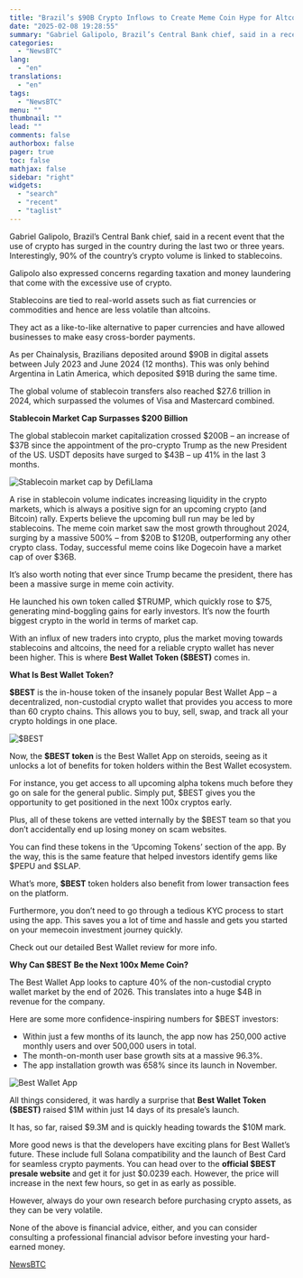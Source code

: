 ```yaml
---
title: "Brazil’s $90B Crypto Inflows to Create Meme Coin Hype for Altcoins like Best Wallet Token"
date: "2025-02-08 19:28:55"
summary: "Gabriel Galipolo, Brazil’s Central Bank chief, said in a recent event that the use of crypto has surged in the country during the last two or three years. Interestingly, 90% of the country’s crypto volume is linked to stablecoins.Galipolo also expressed concerns regarding taxation and money laundering that come with..."
categories:
  - "NewsBTC"
lang:
  - "en"
translations:
  - "en"
tags:
  - "NewsBTC"
menu: ""
thumbnail: ""
lead: ""
comments: false
authorbox: false
pager: true
toc: false
mathjax: false
sidebar: "right"
widgets:
  - "search"
  - "recent"
  - "taglist"
---
```


Gabriel Galipolo, Brazil’s Central Bank chief, said in a recent event that the use of crypto has surged in the country during the last two or three years. Interestingly, 90% of the country’s crypto volume is linked to stablecoins.

Galipolo also expressed concerns regarding taxation and money laundering that come with the excessive use of crypto.

Stablecoins are tied to real-world assets such as fiat currencies or commodities and hence are less volatile than altcoins.

They act as a like-to-like alternative to paper currencies and have allowed businesses to make easy cross-border payments.

As per Chainalysis, Brazilians deposited around $90B in digital assets between July 2023 and June 2024 (12 months). This was only behind Argentina in Latin America, which deposited $91B during the same time.

The global volume of stablecoin transfers also reached $27.6 trillion in 2024, which surpassed the volumes of Visa and Mastercard combined.

**Stablecoin Market Cap Surpasses $200 Billion**

The global stablecoin market capitalization crossed $200B – an increase of $37B since the appointment of the pro-crypto Trump as the new President of the US. USDT deposits have surged to $43B – up 41% in the last 3 months.

![Stablecoin market cap by DefiLlama](https://s3.tradingview.com/news/image/newsbtc:a7c2c5c3a094b-484e4a29fe153cb78c28c7d8397a893a-resized.jpeg)

A rise in stablecoin volume indicates increasing liquidity in the crypto markets, which is always a positive sign for an upcoming crypto (and Bitcoin) rally. Experts believe the upcoming bull run may be led by stablecoins. The meme coin market saw the most growth throughout 2024, surging by a massive 500% – from $20B to $120B, outperforming any other crypto class. Today, successful meme coins like Dogecoin have a market cap of over $36B.

It’s also worth noting that ever since Trump became the president, there has been a massive surge in meme coin activity.

He launched his own token called $TRUMP, which quickly rose to $75, generating mind-boggling gains for early investors. It’s now the fourth biggest crypto in the world in terms of market cap.

With an influx of new traders into crypto, plus the market moving towards stablecoins and altcoins, the need for a reliable crypto wallet has never been higher. This is where **Best Wallet Token ($BEST)** comes in.

**What Is Best Wallet Token?**

**$BEST** is the in-house token of the insanely popular Best Wallet App – a decentralized, non-custodial crypto wallet that provides you access to more than 60 crypto chains. This allows you to buy, sell, swap, and track all your crypto holdings in one place.

![$BEST ](https://s3.tradingview.com/news/image/newsbtc:a7c2c5c3a094b-44ce09bdb744bf393b367ccf81adb71d-resized.jpeg)

Now, the **$BEST token** is the Best Wallet App on steroids, seeing as it unlocks a lot of benefits for token holders within the Best Wallet ecosystem.

For instance, you get access to all upcoming alpha tokens much before they go on sale for the general public. Simply put, $BEST gives you the opportunity to get positioned in the next 100x cryptos early.

Plus, all of these tokens are vetted internally by the $BEST team so that you don’t accidentally end up losing money on scam websites.

You can find these tokens in the ‘Upcoming Tokens’ section of the app. By the way, this is the same feature that helped investors identify gems like $PEPU and $SLAP.

What’s more, **$BEST** token holders also benefit from lower transaction fees on the platform.

Furthermore, you don’t need to go through a tedious KYC process to start using the app. This saves you a lot of time and hassle and gets you started on your memecoin investment journey quickly.

Check out our detailed Best Wallet review for more info.

**Why Can $BEST Be the Next 100x Meme Coin?**

The Best Wallet App looks to capture 40% of the non-custodial crypto wallet market by the end of 2026. This translates into a huge $4B in revenue for the company.

Here are some more confidence-inspiring numbers for $BEST investors:

* Within just a few months of its launch, the app now has 250,000 active monthly users and over 500,000 users in total.
* The month-on-month user base growth sits at a massive 96.3%.
* The app installation growth was 658% since its launch in November.

![Best Wallet App](https://s3.tradingview.com/news/image/newsbtc:a7c2c5c3a094b-d2c696b4846d518fd9ac573b22cc0822-resized.jpeg)

All things considered, it was hardly a surprise that **Best Wallet Token ($BEST)** raised $1M within just 14 days of its presale’s launch.

It has, so far, raised $9.3M and is quickly heading towards the $10M mark.

More good news is that the developers have exciting plans for Best Wallet’s future. These include full Solana compatibility and the launch of Best Card for seamless crypto payments. You can head over to the **official $BEST presale website** and get it for just $0.0239 each. However, the price will increase in the next few hours, so get in as early as possible.

However, always do your own research before purchasing crypto assets, as they can be very volatile.

None of the above is financial advice, either, and you can consider consulting a professional financial advisor before investing your hard-earned money.

[NewsBTC](https://www.tradingview.com/news/newsbtc:a7c2c5c3a094b:0-brazil-s-90b-crypto-inflows-to-create-meme-coin-hype-for-altcoins-like-best-wallet-token/)
